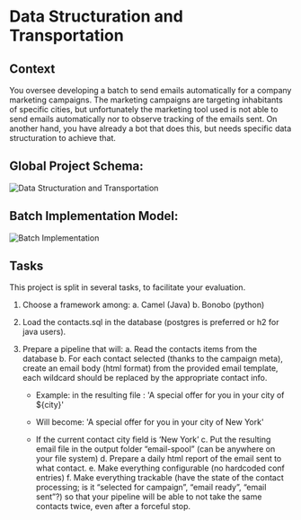 # Data Structuration and Transportation

## Context
You oversee developing a batch to send emails automatically for a company marketing campaigns.
The marketing campaigns are targeting inhabitants of specific cities, but unfortunately the marketing tool used is not able to send emails automatically nor to observe tracking of the emails sent. On another hand, you have already a bot that does this, but needs specific data structuration to achieve that.

## Global Project Schema:
![Data Structuration and Transportation](https://user-images.githubusercontent.com/72979397/195388344-334763ad-1de8-43f5-ade0-4c0bb4b127e0.png)

## Batch Implementation Model:
![Batch Implementation](https://user-images.githubusercontent.com/72979397/195388463-ba2da1c1-028b-49d1-a638-96deda6a69df.png)

## Tasks
This project is split in several tasks, to facilitate your evaluation.
1.	Choose a framework among:
    a.	Camel (Java)
    b.	Bonobo (python)

2.	Load the contacts.sql in the database (postgres is preferred or h2 for java users).

3.	Prepare a pipeline that will:
    a.	Read the contacts items from the database
    b.	For each contact selected (thanks to the campaign meta),  create an email body (html format) from the provided email template, each wildcard should be replaced by the     appropriate contact info.

    - Example: in the resulting file :
    '<td class="hero-subheader__title" style="font-size: 43px; font-weight: bold; padding: 80px 0 15px 0;" align="left">A special offer for you in your city of ${city}</td>'

    - Will become:
    '<td class="hero-subheader__title" style="font-size: 43px; font-weight: bold; padding: 80px 0 15px 0;" align="left">A special offer for you in your city of New York</td>'

    - If the current contact city field is ‘New York’
    c.	Put the resulting email file in the output folder “email-spool” (can be anywhere on your file system)
    d.	Prepare a daily html report of the email sent to what contact.
    e.	Make everything configurable (no hardcoded conf entries)
    f.	Make everything trackable (have the state of the contact processing; is it “selected for campaign”, “email ready”, “email sent”?) so that your pipeline will be able to     not take the same contacts twice, even after a forceful stop.
